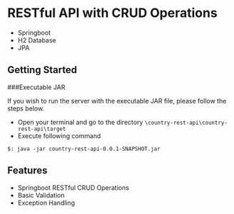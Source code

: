 
# RESTful API with CRUD Operations

* Springboot
* H2 Database
* JPA 

## Getting Started

###Executable JAR

If you wish to run the server with the executable JAR file, please follow the steps below.

- Open your terminal and go to the directory `\country-rest-api\country-rest-api\target`
- Execute following command 
```
$: java -jar country-rest-api-0.0.1-SNAPSHOT.jar
```

## Features

- Springboot RESTful CRUD Operations
- Basic Validation
- Exception Handling